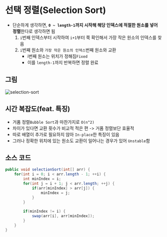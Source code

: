 # 선택 정렬(Selection Sort)
- 단순하게 생각하면, **`0 ~ length-1`까지 시작해 해당 인덱스에 적절한 원소를 넣어 정렬**한다로 생각하면 됨
  1. `i`번째 인덱스부터 시작하여 `i+1`부터 쭉 확인해서 가장 작은 원소의 인덱스를 찾음
  2. `i`번째 원소와 `가장 작은 원소의 인덱스`번째 원소와 교환
     - i번째 원소는 위치가 정해짐`Fixed`
     - 이를 `length-1`까지 반복하면 정렬 완료

## 그림
![selection-sort](https://github.com/pray92/computer-science-study/assets/11500877/d2083c74-b344-4b40-8e93-fe58e1dc475a)

## 시간 복잡도(feat. 특징)
- 거품 정렬`Bubble Sort`과 마찬가지로 `O(n^2)`
- 차이가 있다면 교환 횟수가 비교적 적은 편 -> 거품 정렬보단 효율적
- 따로 배열이 추가로 필요하지 않아 `In-place`한 특징이 있음
- 그러나 정확한 위치에 있는 원소도 교환이 일어나는 경우가 있어 `Unstable`함

## 소스 코드
```java
public void selectionSort(int[] arr) {
    for(int i = 0; i < arr.length - 1; ++i) {
        int minIndex = i;
        for(int j = i + 1; j < arr.length; ++j) {
            if(arr[minIndex] > arr[j]) {
                minIndex = j;
            }   
        }    
        
        if(minIndex != i) {
            swap(arr[i], arr[minIndex]);
        }
    }
}
```